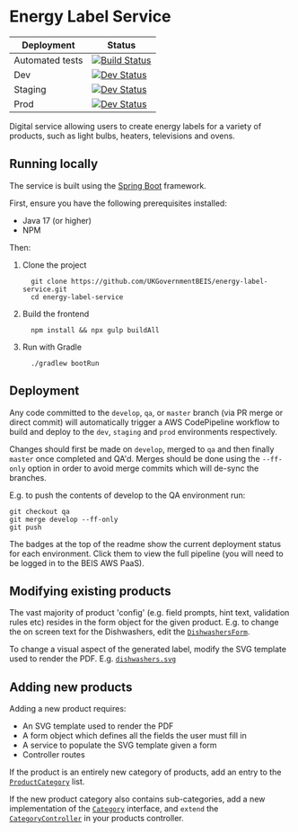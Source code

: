 # Energy Label Service

| Deployment      | Status                                                                                                                                                                                    |
|-----------------|-------------------------------------------------------------------------------------------------------------------------------------------------------------------------------------------|
| Automated tests | [![Build Status](https://github.com/UKGovernmentBEIS/energy-label-service/workflows/Build/badge.svg)](https://github.com/UKGovernmentBEIS/energy-label-service/workflows/Build/badge.svg) |
| Dev    | [![Dev Status](https://7uqlzn70fa.execute-api.eu-west-2.amazonaws.com/badges/pipelineStatus)](https://eu-west-2.console.aws.amazon.com/codesuite/codepipeline/pipelines/dev-els-prepare-docker-image/view?region=eu-west-2)               |
| Staging | [![Dev Status](https://umym7pnse0.execute-api.eu-west-2.amazonaws.com/badges/pipelineStatus)](https://eu-west-2.console.aws.amazon.com/codesuite/codepipeline/pipelines/staging-els-prepare-docker-image/view?region=eu-west-2)               |
| Prod  | [![Dev Status](https://lmn5053vxi.execute-api.eu-west-2.amazonaws.com/badges/pipelineStatus)](https://eu-west-2.console.aws.amazon.com/codesuite/codepipeline/pipelines/production-els-prepare-docker-image/view?region=eu-west-2)               |


Digital service allowing users to create energy labels for a variety of products, such as light bulbs, heaters, televisions and ovens.

## Running locally

The service is built using the [Spring Boot](https://spring.io/projects/spring-boot) framework.

First, ensure you have the following prerequisites installed: 
* Java 17 (or higher)
* NPM

Then:
1.  Clone the project
    ```
      git clone https://github.com/UKGovernmentBEIS/energy-label-service.git
      cd energy-label-service
    ```
  
2.  Build the frontend 
    ```
      npm install && npx gulp buildAll
    ```
  
3.  Run with Gradle
    ```
      ./gradlew bootRun
    ```
    
## Deployment

Any code committed to the `develop`, `qa`, or `master` branch (via PR merge or direct commit) will automatically trigger a AWS CodePipeline workflow to build and deploy to the `dev`, `staging` and `prod` environments respectively.

Changes should first be made on `develop`, merged to `qa` and then finally `master` once completed and QA'd. Merges should be done using the `--ff-only` option in order to avoid merge commits which will de-sync the branches.

E.g. to push the contents of develop to the QA environment run:
```
git checkout qa
git merge develop --ff-only
git push
```
The badges at the top of the readme show the current deployment status for each environment. Click them to view the full pipeline (you will need to be logged in to the BEIS AWS PaaS).

## Modifying existing products
The vast majority of product 'config' (e.g. field prompts, hint text, validation rules etc) resides in the form object for the given product. 
E.g. to change the on screen text for the Dishwashers, edit the [`DishwashersForm`](https://github.com/UKGovernmentBEIS/energy-label-service/blob/develop/src/main/java/uk/gov/beis/els/categories/dishwashers/model/DishwashersForm.java).

To change a visual aspect of the generated label, modify the SVG template used to render the PDF. E.g. [`dishwashers.svg`](https://github.com/UKGovernmentBEIS/energy-label-service/blob/develop/src/main/resources/labels/dishwashers/dishwashers.svg)


## Adding new products
Adding a new product requires:
* An SVG template used to render the PDF
* A form object which defines all the fields the user must fill in
* A service to populate the SVG template given a form
* Controller routes

If the product is an entirely new category of products, add an entry to the [`ProductCategory`](https://github.com/UKGovernmentBEIS/energy-label-service/blob/develop/src/main/java/uk/gov/beis/els/model/ProductCategory.java) list.

If the new product category also contains sub-categories, add a new implementation of the [`Category`](https://github.com/UKGovernmentBEIS/energy-label-service/blob/develop/src/main/java/uk/gov/beis/els/categories/common/Category.java) interface, and `extend` the [`CategoryController`](https://github.com/UKGovernmentBEIS/energy-label-service/blob/develop/src/main/java/uk/gov/beis/els/controller/CategoryController.java) in your products controller.